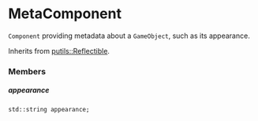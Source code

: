# MetaComponent

`Component` providing metadata about a `GameObject`, such as its appearance.

Inherits from [putils::Reflectible](https://github.com/phiste/putils/blob/master/reflection/Reflectible.md).

### Members

##### appearance

```
std::string appearance;
```
